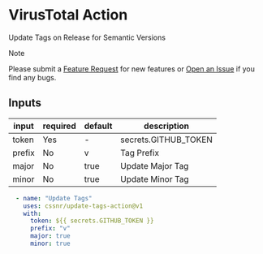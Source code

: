 # VirusTotal Action

Update Tags on Release for Semantic Versions

> [!NOTE]   
> Please submit a [Feature Request](https://github.com/cssnr/virustotal-action/discussions/categories/feature-requests)
> for new features
> or [Open an Issue](https://github.com/cssnr/virustotal-action/issues) if you find any bugs.

## Inputs

| input  | required | default | description          |
|--------|----------|---------|----------------------|
| token  | Yes      | -       | secrets.GITHUB_TOKEN |
| prefix | No       | v       | Tag Prefix           |
| major  | No       | true    | Update Major Tag     |
| minor  | No       | true    | Update Minor Tag     |

```yaml
  - name: "Update Tags"
    uses: cssnr/update-tags-action@v1
    with:
      token: ${{ secrets.GITHUB_TOKEN }}
      prefix: "v"
      major: true
      minor: true
```
